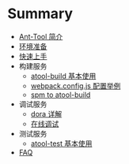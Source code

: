 # Summary

* [Ant-Tool 简介](README.md)
* [环境准备](setup.md)
* [快速上手](quick-start.md)
* 构建服务
  * [atool-build 基本使用](atool-build.md)
  * [webpack.config.js 配置举例](webpack-config.md)
  * [spm to atool-build](spm-to-atool-build.md)
* 调试服务
  * [dora 详解](dora.md)
  * [在线调试](online-debug.md)
* 测试服务
  * [atool-test 基本使用](atool-test.md)
* [FAQ](faq.md)
